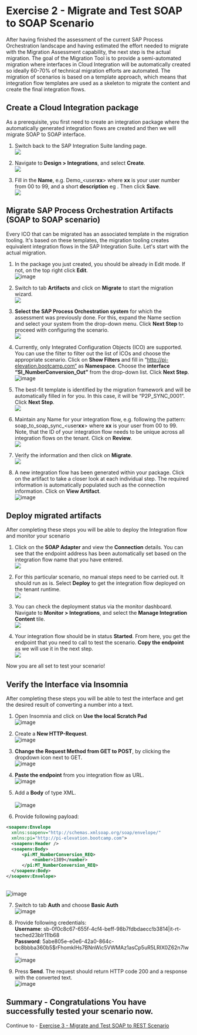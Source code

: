 # Exercise 2 - Migrate and Test SOAP to SOAP Scenario

After having finished the assessment of the current SAP Process Orchestration landscape and having estimated the effort needed to migrate with the Migration Assessment capability, the next step is the actual migration. The goal of the Migration Tool is to provide a semi-automated migration where interfaces in Cloud Integration will be automatically created so ideally 60-70% of technical migration efforts are automated. The migration of scenarios is based on a template approach, which means that integration flow templates are used as a skeleton to migrate the content and create the final integration flows.

## Create a Cloud Integration package

 As a prerequisite, you first need to create an integration package where the automatically generated integration flows are created and 
 then we will migrate SOAP to SOAP interface.

1. Switch back to the SAP Integration Suite landing page.
  <br>![](/exercises/ex2/images/Navigate_Back.png)

3. Navigate to  <b>Design > Integrations</b>, and select  <b>Create</b>.
   <br>![](/exercises/ex2/images/Create_Pack.png)
   
5. Fill in the <b>Name</b>, e.g. Demo_\<user<b>xx</b>\> where <b>xx</b> is your user number from 00 to 99, and a short <b>description</b> eg <Migrate SOAP to SOAP artifact>. Then click <b>Save</b>.
    <br>![](/exercises/ex2/images/Save_Pack.png)
   
## Migrate SAP Process Orchestration Artifacts (SOAP to SOAP scenario)

Every ICO that can be migrated has an associated template in the migration tooling. It's based on these templates, the migration tooling creates equivalent integration flows in the SAP Integration Suite. Let's start with the actual migration.

1. In the package you just created, you should be already in Edit mode. If not, on the top right click <b>Edit</b>.
   <br>![image](https://github.com/SAP-samples/teched2023-IN268/assets/118828983/0c61b24e-18c1-423a-a598-a87577ac010d)
   
2. Switch to tab <b>Artifacts</b> and click on  <b>Migrate</b> to start the migration wizard.
   <br>![](/exercises/ex2/images/Migrate.png)
   
3. <b>Select the SAP Process Orchestration system</b> for which the assessment was previously done. For this, expand the Name section and select your system from the drop-down menu. Click <b>Next Step</b> to proceed with configuring the scenario.
    <br>![](/exercises/ex2/images/PO_sys.png)
   
4. Currently, only Integrated Configuration Objects (ICO) are supported. You can use the filter to filter out the list of ICOs and choose the appropriate scenario.  Click on <b>Show Filters</b> and fill in “http://pi-elevation.bootcamp.com“ as <b>Namespace</b>. Choose the <b>interface “SI_NumberConversion_Out”</b> from the drop-down list. Click <b>Next Step</b>.
   <br>![image](https://github.com/SAP-samples/teched2023-IN268/assets/118828983/da75731d-d657-4364-b301-de48e2fe1117)

   
5. The best-fit template is identified by the migration framework and will be automatically filled in for you. In this case, it will be “P2P_SYNC_0001”. Click <b>Next Step</b>.
    <br>![](/exercises/ex2/images/Template.png)
   
6. Maintain any Name for your integration flow, e.g. following the pattern: soap_to_soap_sync_\<user<b>xx</b>\> where <b>xx</b> is your user from 00 to 99. Note, that the ID of your integration flow needs to be unique across all integration flows on the tenant. Click on <b>Review</b>.
    <br>![](/exercises/ex2/images/Int_Name_Review.png)
    
7. Verify the information and then click on <b>Migrate</b>.
    <br>![](/exercises/ex2/images/Final_Migrate.png)
    
8. A new integration flow has been generated within your package. Click on the artifact to take a closer look at each individual step. The required information is automatically populated such as the connection information. Click on <b>View Artifact</b>.
   <br> ![image](https://github.com/SAP-samples/teched2023-IN268/assets/118828983/afce1689-5586-4813-a77f-7db9f3bdef2e)


## Deploy migrated artifacts

After completing these steps you will be able to deploy the Integration flow and monitor your scenario
    
1.  Click on the <b>SOAP Adapter</b> and view the <b>Connection</b> details. You can see that the endpoint address has been automatically set based on the integration flow name that you have entered.
    <br>![](/exercises/ex2/images/Open_Iflow.png)
    
2. For this particular scenario, no manual steps need to be carried out. It should run as is. Select <b>Deploy</b> to get the integration flow deployed on the tenant runtime.
    <br>![](/exercises/ex2/images/Deploy_Con.png)
   
3. You can check the deployment status via the monitor dashboard. Navigate to <b>Monitor > Integrations</b>, and select the <b>Manage Integration Content</b> tile.
    <br>![](/exercises/ex2/images/Monitor_Int.png)
   
4. Your integration flow should be in status <b>Started</b>. From here, you get the endpoint that you need to call to test the scenario. <b>Copy the endpoint</b> as we will use it in the next step.
    <br>![](/exercises/ex2/images/Copy_endpoint.png)
   
Now you are all set to test your scenario!

## Verify the Interface via Insomnia

After completing these steps you will be able to test the interface and get the desired result of converting a number into a text.

1. Open Insomnia and click on <b>Use the local Scratch Pad</b>
<br>![image](https://github.com/SAP-samples/teched2023-IN268/assets/118828983/5cc2dff9-b872-4746-8e62-234961db2a6b)

2. Create a <b>New HTTP-Request</b>.
<br>![image](https://github.com/SAP-samples/teched2023-IN268/assets/118828983/9972321f-adb2-4637-a55d-81d36f1754ea)

3. <b>Change the Request Method from GET to POST</b>, by clicking the dropdown icon next to GET.
 <br>  ![image](https://github.com/SAP-samples/teched2023-IN268/assets/118828983/5741a591-a781-4cf0-b74d-ddb644434ef4)

4. <b>Paste the endpoint</b> from you integration flow as URL.
<br>![image](https://github.com/SAP-samples/teched2023-IN268/assets/118828983/0f81d52f-f8f7-4709-b97b-fac0c24ad4cc)

5. Add a <b>Body</b> of type XML.<br>
 <br>  ![image](https://github.com/SAP-samples/teched2023-IN268/assets/118828983/d0a2c83c-8313-443d-bcea-e841f11b0cdb)

6. Provide following payload:
  ```xml
<soapenv:Envelope
    xmlns:soapenv="http://schemas.xmlsoap.org/soap/envelope/"
    xmlns:pi="http://pi-elevation.bootcamp.com">
    <soapenv:Header />
    <soapenv:Body>
        <pi:MT_NumberConversion_REQ>
            <number>1389</number>
        </pi:MT_NumberConversion_REQ>
    </soapenv:Body>
</soapenv:Envelope>
```

<br>![image](https://github.com/SAP-samples/teched2023-IN268/assets/118828983/1fce6a4d-15d4-45ce-b4e7-90d5e38dc51a)

7. Switch to tab <b>Auth</b> and choose <b>Basic Auth</b>
<br>![image](https://github.com/SAP-samples/teched2023-IN268/assets/118828983/0cf19b1f-8dae-4094-8e35-2631b5eabd7d)

8. Provide following credentials:<br>
<b>Username</b>: sb-0f0c8c67-655f-4cf4-beff-98b7fdbdaecc!b3814|it-rt-teched23blr11!b68<br>
<b>Password</b>: 5abe805e-e0e6-42a0-864c-bc8bbba360b5$rFhomkIHs7BNnWic5VWMAz1asCp5uR5LRIX0Z62n7lw=
<br> ![image](https://github.com/SAP-samples/teched2023-IN268/assets/118828983/24e94326-0394-41c8-b8df-2cbb0e88da58)



10. Press <b>Send</b>. The request should return HTTP code 200 and a response with the converted text.
<br>![image](https://github.com/SAP-samples/teched2023-IN268/assets/118828983/f8f11abd-42df-464b-8135-e24832e0f008)

## Summary - Congratulations You have successfully tested your scenario now.

Continue to - [Exercise 3 - Migrate and Test SOAP to REST Scenario](../ex3/README.md)

